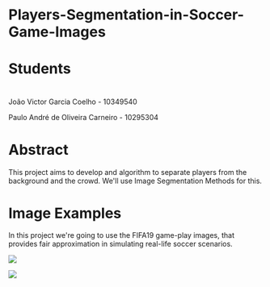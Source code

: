 # Players-Segmentation-in-Soccer-Game-Images

# Students
# 
João Victor Garcia Coelho - 10349540

Paulo André de Oliveira Carneiro - 10295304

# Abstract
This project aims to develop and algorithm to separate players from the background and the crowd. We'll use Image Segmentation Methods for this.

# Image Examples
In this project we're going to use the FIFA19 game-play images, that provides fair approximation in simulating real-life
soccer scenarios.

![](https://s2.glbimg.com/0qhFV7_YAiJL05DYVP-X0znwRRg=/0x0:1920x1080/984x0/smart/filters:strip_icc()/i.s3.glbimg.com/v1/AUTH_08fbf48bc0524877943fe86e43087e7a/internal_photos/bs/2018/R/v/ixxop1RH2w2001JJVZIA/44733971-2029113327151462-4091348630277980160-o.jpg)

![](https://www.torcedores.com/content/uploads/2018/08/BG-FIFA-19-game-EA-SPORTS-gamescom-Real-Madrid-x-Manchester-United-.jpg)
